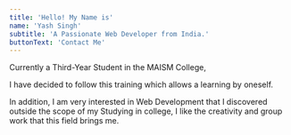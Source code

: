 ```yaml
---
title: 'Hello! My Name is'
name: 'Yash Singh'
subtitle: 'A Passionate Web Developer from India.'
buttonText: 'Contact Me'
---
```


Currently a Third-Year Student in the MAISM College,

I have decided to follow this training which allows a learning by oneself.


In addition, I am very interested in Web Development that I discovered outside the scope of my Studying in college, I like the creativity and group work that this field brings me.

